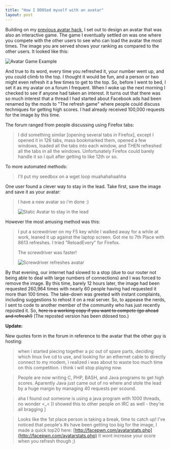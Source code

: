 ```yaml
---
title: "How I DDOSed myself with an avatar"
layout: post
---
```


Building on my [previous avatar hack](/blog/php-avatar-hack/),
I set out to design an avatar that was also an interactive game. The game
I eventually settled on was one where you compete with the other users to see
who can load the avatar the most times. The image you are served shows your
ranking as compared to the other users. It looked like this:

![Avatar Game Example](/uploads/2008/11/off.png)

And true to its word, every time you refreshed it, your number went up, and you
could climb to the top. I thought it would be fun, and a person or two might
even refresh it a few times to get to the top. So, before I went to bed, I set
it as my avatar on a forum I frequent. When I woke up the next morning
I checked to see if anyone had taken an interest. It turns out that there was
so much interest that a thread I had started about Facebook ads had been
renamed by the mods to "The refresh game" where people could discuss techniques
for getting high scores. I had already received 100,000 requests for the image
by this time.

The forum ranged from people discussing using Firefox tabs:

> I did something similar [opening several tabs in Firefox], except I opened it
> in 126 tabs, mass bookmarked them, opened a few windows, loaded all the tabs
> into each window, and THEN refreshed all the tabs in all the windows.
> Unfortunately Firefox could barely handle it so I quit after getting to like
> 12th or so.

To more automated methods:

> I'll put my seedbox on a wget loop muahahahaahha

One user found a clever way to stay in the lead. Take first, save the image and
save it as your avatar:

> I have a new avatar so i'm done :)
>
> ![Static Avatar to stay in the lead](/uploads/2008/11/gamekz8.png)

However the most amusing method was this:

> I put a screwdriver on my F5 key while I walked away for a while at work,
> leaned it up against the laptop screen. Got me to 7th Place with 8613
> refreshes. I tried "ReloadEvery" for Firefox.
>
> The screwdriver was faster!
>
> ![Screwdriver refreshes avatar](/uploads/2008/11/2gsnxg4-225x300.jpg)

By that evening, our internet had slowed to a stop (due to our router not being
able to deal with large numbers of connections) and I was forced to remove the
image. By this time, barely 12 hours later, the image had been requested
260,964 times with nearly 60 people having had requested it more than 100
times. The take-down was greeted with instant complaints, including suggestions
to rehost it on a real server. So, to appease the nerds, I sent to code to
another member of the community who has just recently reposted it. So, <del
datetime="2008-12-09T22:55:50+00:00">here is a working copy if you want to
compete (go ahead and refresh!)</del> (The reposted version has been ddosed
too.)

**Update:**

New quotes form in the forum in reference to the avatar that the other guy is hosting:

> when i started piecing together a pc out of spare parts, deciding which linux
> live cd to use, and looking for an ethernet cable to directly connect to my
> modem, i realized i was about to waste too much time on this competition.
> i think i will stop playing now.

> People are now writing C, PHP, BASH, and Java programs to get high scores.
> Aparently Java just came out of no where and stole the lead by a huge margin
> by managing 40 requests per scound.

> aha I found out someone is using a java program with 1000 threads, no wonder
> &lt;_&lt; [I showed this to other people on IRC as well - they're all
> bragging ]

> Looks like the 1st place person is taking a break, time to catch up! I've
> noticed that people's #s have been getting too big for the image, I made
> a quick top20 here:
> [http://facepwn.com/avatarstats.php](http://facepwn.com/avatarstats.php) It
> wont increase your score when you refresh though ;)
